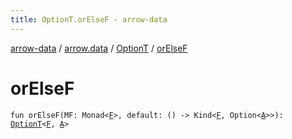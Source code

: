 ```yaml
---
title: OptionT.orElseF - arrow-data
---
```


[arrow-data](../../index.html) / [arrow.data](../index.html) / [OptionT](index.html) / [orElseF](./or-else-f.html)

# orElseF

`fun orElseF(MF: Monad<`[`F`](index.html#F)`>, default: () -> Kind<`[`F`](index.html#F)`, Option<`[`A`](index.html#A)`>>): `[`OptionT`](index.html)`<`[`F`](index.html#F)`, `[`A`](index.html#A)`>`